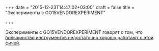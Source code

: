 +++
date = "2015-12-23T14:47:02+03:00"
draft = false
title = "Эксперименты с GO15VENDOREXPERIMENT"

+++

<p>Эксперименты с&nbsp;GO15VENDOREXPERIMENT говорят о том, что <a href="https://blog.filippo.io/most-go-tools-now-work-with-go15vendorexperiment/">большинство инструментов недостаточно хорошо работают с этой фичей</a>.</p>

